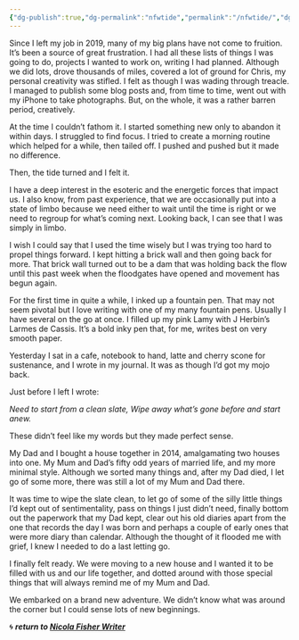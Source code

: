 ```yaml
---
{"dg-publish":true,"dg-permalink":"nfwtide","permalink":"/nfwtide/","dgHomeLink":true,"dgPassFrontmatter":false}
---
```



Since I left my job in 2019, many of my big plans have not come to fruition. It’s been a source of great frustration. I had all these lists of things I was going to do, projects I wanted to work on, writing I had planned. Although we did lots, drove thousands of miles, covered a lot of ground for Chris, my personal creativity was stifled. I felt as though I was wading through treacle. I managed to publish some blog posts and, from time to time, went out with my iPhone to take photographs. But, on the whole, it was a rather barren period, creatively.

At the time I couldn’t fathom it. I started something new only to abandon it within days. I struggled to find focus. I tried to create a morning routine which helped for a while, then tailed off. I pushed and pushed but it made no difference.

Then, the tide turned and I felt it.

I have a deep interest in the esoteric and the energetic forces that impact us. I also know, from past experience, that we are occasionally put into a state of limbo because we need either to wait until the time is right or we need to regroup for what’s coming next. Looking back, I can see that I was simply in limbo.

I wish I could say that I used the time wisely but I was trying too hard to propel things forward. I kept hitting a brick wall and then going back for more. That brick wall turned out to be a dam that was holding back the flow until this past week when the floodgates have opened and movement has begun again.

For the first time in quite a while, I inked up a fountain pen. That may not seem pivotal but I love writing with one of my many fountain pens. Usually I have several on the go at once. I filled up my pink Lamy with J Herbin’s Larmes de Cassis. It’s a bold inky pen that, for me, writes best on very smooth paper.

Yesterday I sat in a cafe, notebook to hand, latte and cherry scone for sustenance, and I wrote in my journal. It was as though I’d got my mojo back.

Just before I left I wrote:

_Need to start from a clean slate, Wipe away what’s gone before and start anew._

These didn’t feel like my words but they made perfect sense.

My Dad and I bought a house together in 2014, amalgamating two houses into one. My Mum and Dad’s fifty odd years of married life, and my more minimal style. Although we sorted many things and, after my Dad died, I let go of some more, there was still a lot of my Mum and Dad there.

It was time to wipe the slate clean, to let go of some of the silly little things I’d kept out of sentimentality, pass on things I just didn’t need, finally bottom out the paperwork that my Dad kept, clear out his old diaries apart from the one that records the day I was born and perhaps a couple of early ones that were more diary than calendar. Although the thought of it flooded me with grief, I knew I needed to do a last letting go.

I finally felt ready. We were moving to a new house and I wanted it to be filled with us and our life together, and dotted around with those special things that will always remind me of my Mum and Dad.

We embarked on a brand new adventure. We didn’t know what was around the corner but I could sense lots of new beginnings.

🌀 ***return to [Nicola Fisher Writer](https://booksbeansboots.co.uk/nfwstart/)***
